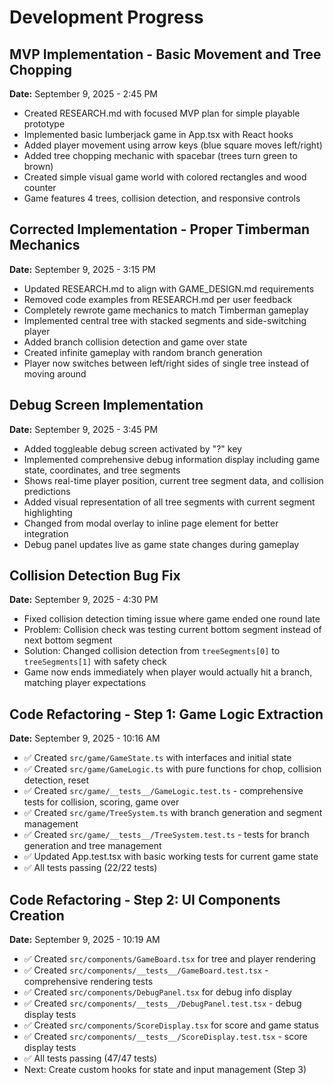 # Development Progress

## MVP Implementation - Basic Movement and Tree Chopping
**Date:** September 9, 2025 - 2:45 PM

- Created RESEARCH.md with focused MVP plan for simple playable prototype
- Implemented basic lumberjack game in App.tsx with React hooks
- Added player movement using arrow keys (blue square moves left/right)
- Added tree chopping mechanic with spacebar (trees turn green to brown)
- Created simple visual game world with colored rectangles and wood counter
- Game features 4 trees, collision detection, and responsive controls

## Corrected Implementation - Proper Timberman Mechanics
**Date:** September 9, 2025 - 3:15 PM

- Updated RESEARCH.md to align with GAME_DESIGN.md requirements
- Removed code examples from RESEARCH.md per user feedback
- Completely rewrote game mechanics to match Timberman gameplay
- Implemented central tree with stacked segments and side-switching player
- Added branch collision detection and game over state
- Created infinite gameplay with random branch generation
- Player now switches between left/right sides of single tree instead of moving around

## Debug Screen Implementation
**Date:** September 9, 2025 - 3:45 PM

- Added toggleable debug screen activated by "?" key
- Implemented comprehensive debug information display including game state, coordinates, and tree segments
- Shows real-time player position, current tree segment data, and collision predictions
- Added visual representation of all tree segments with current segment highlighting
- Changed from modal overlay to inline page element for better integration
- Debug panel updates live as game state changes during gameplay

## Collision Detection Bug Fix
**Date:** September 9, 2025 - 4:30 PM

- Fixed collision detection timing issue where game ended one round late
- Problem: Collision check was testing current bottom segment instead of next bottom segment
- Solution: Changed collision detection from `treeSegments[0]` to `treeSegments[1]` with safety check
- Game now ends immediately when player would actually hit a branch, matching player expectations

## Code Refactoring - Step 1: Game Logic Extraction
**Date:** September 9, 2025 - 10:16 AM

- ✅ Created `src/game/GameState.ts` with interfaces and initial state
- ✅ Created `src/game/GameLogic.ts` with pure functions for chop, collision detection, reset
- ✅ Created `src/game/__tests__/GameLogic.test.ts` - comprehensive tests for collision, scoring, game over
- ✅ Created `src/game/TreeSystem.ts` with branch generation and segment management  
- ✅ Created `src/game/__tests__/TreeSystem.test.ts` - tests for branch generation and tree management
- ✅ Updated App.test.tsx with basic working tests for current game state
- ✅ All tests passing (22/22 tests)

## Code Refactoring - Step 2: UI Components Creation
**Date:** September 9, 2025 - 10:19 AM

- ✅ Created `src/components/GameBoard.tsx` for tree and player rendering
- ✅ Created `src/components/__tests__/GameBoard.test.tsx` - comprehensive rendering tests
- ✅ Created `src/components/DebugPanel.tsx` for debug info display
- ✅ Created `src/components/__tests__/DebugPanel.test.tsx` - debug display tests
- ✅ Created `src/components/ScoreDisplay.tsx` for score and game status
- ✅ Created `src/components/__tests__/ScoreDisplay.test.tsx` - score display tests  
- ✅ All tests passing (47/47 tests)
- Next: Create custom hooks for state and input management (Step 3)